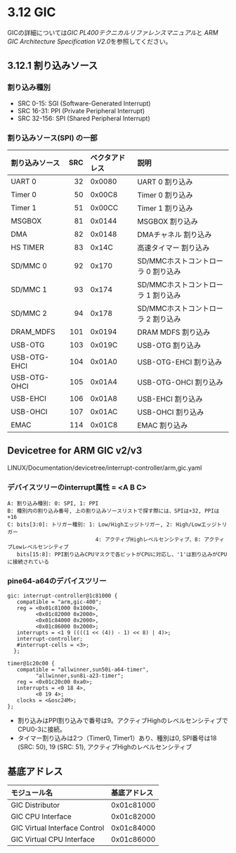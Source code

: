 # 3.12 GIC

GICの詳細については*GIC PL400テクニカルリファレンスマニュアル*と
*ARM GIC Architecture Specification V2.0*を参照してください。

## 3.12.1 割り込みソース

### 割り込み種別

- SRC 0-15: SGI (Software-Generated Interrupt)
- SRC 16-31: PPI (Private Peripheral Interrupt)
- SRC 32-156: SPI (Shared Peripheral Interrupt)

### 割り込みソース(SPI) の一部

| 割り込みソース | SRC | ベクタアドレス | 説明 |
|:---------------|----:|:---------------|:-----|
| UART 0 | 32 | 0x0080 | UART 0 割り込み |
| Timer 0 | 50 | 0x00C8 | Timer 0 割り込み |
| Timer 1 | 51 | 0x00CC | Timer 1 割り込み |
| MSGBOX | 81 | 0x0144 | MSGBOX 割り込み |
| DMA | 82 | 0x0148 | DMAチャネル 割り込み |
| HS TIMER | 83 | 0x14C | 高速タイマー 割り込み |
| SD/MMC 0 | 92 | 0x170 | SD/MMCホストコントローラ 0 割り込み |
| SD/MMC 1 | 93 | 0x174 | SD/MMCホストコントローラ 1 割り込み |
| SD/MMC 2 | 94 | 0x178 | SD/MMCホストコントローラ 2 割り込み |
| DRAM_MDFS | 101 | 0x0194 | DRAM MDFS 割り込み |
| USB-OTG | 103 | 0x019C | USB-OTG 割り込み |
| USB-OTG-EHCI | 104 | 0x01A0 | USB-OTG-EHCI 割り込み |
| USB-OTG-OHCI | 105 | 0x01A4 | USB-OTG-OHCI 割り込み |
| USB-EHCI | 106 | 0x01A8 | USB-EHCI 割り込み |
| USB-OHCI | 107 | 0x01AC | USB-OHCI 割り込み |
| EMAC | 114 | 0x01C8 | EMAC 割り込み |

## Devicetree for ARM GIC v2/v3

LINUX/Documentation/devicetree/interrupt-controller/arm,gic.yaml

### デバイスツリーのinterrupt属性 = &lt;A B C&gt;

```
A: 割り込み種別: 0: SPI, 1: PPI
B: 種別内の割り込み番号, 上の割り込みソースリストで探す際には、SPIは+32, PPIは+16
C: bits[3:0]: トリガー種別: 1: Low/Highエッジトリガー, 2: High/Lowエッジトリガー
                            4: アクティブHighレベルセンシティブ、8: アクティブLowレベルセンシティブ
   bits[15:8]: PPI割り込みCPUマスクで各ビットがCPUに対応し、'1'は割り込みがCPUに接続されている
```

### pine64-a64のデバイスツリー

```
gic: interrupt-controller@1c81000 {
   compatible = "arm,gic-400";
   reg = <0x01c81000 0x1000>,
         <0x01c82000 0x2000>,
         <0x01c84000 0x2000>,
         <0x01c86000 0x2000>;
   interrupts = <1 9 ((((1 << (4)) - 1) << 8) | 4)>;
   interrupt-controller;
   #interrupt-cells = <3>;
  };

timer@1c20c00 {
   compatible = "allwinner,sun50i-a64-timer",
         "allwinner,sun8i-a23-timer";
   reg = <0x01c20c00 0xa0>;
   interrupts = <0 18 4>,
         <0 19 4>;
   clocks = <&osc24M>;
};
```

- 割り込みはPPI割り込みで番号は9。アクティブHighのレベルセンシティブでCPU0-3に接続。
- タイマー割り込みは2つ（Timer0, Timer1）あり、種別は0, SPI番号は18 (SRC: 50), 19 (SRC: 51), アクティブHighのレベルセンシティブ

## 基底アドレス

| モジュール名 | 基底アドレス |
|:-------------|:---------------|
| GIC Distributor | 0x01c81000 |
| GIC CPU Interface | 0x01c82000 |
| GIC Virtual Interface Control| 0x01c84000 |
| GIC Virtual CPU Interface | 0x01c86000 |
